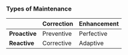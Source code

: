 ### Types of Maintenance
|               | Correction | Enhancement |
| ------------- | ---------- | ----------- |
| **Proactive** | Preventive | Perfective  |
| **Reactive**  | Corrective | Adaptive    |

